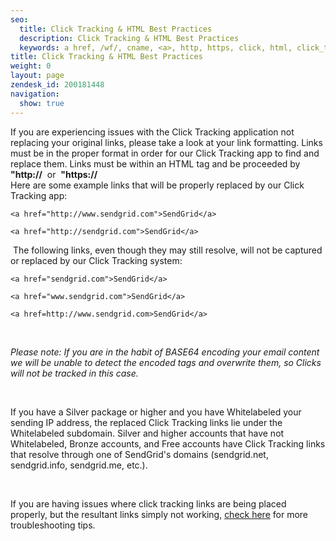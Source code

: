```yaml
---
seo:
  title: Click Tracking & HTML Best Practices
  description: Click Tracking & HTML Best Practices
  keywords: a href, /wf/, cname, <a>, http, https, click, html, click_tracking
title: Click Tracking & HTML Best Practices
weight: 0
layout: page
zendesk_id: 200181448
navigation:
  show: true
---
```


If you are experiencing issues with the Click Tracking application not replacing your original links, please take a look at your link formatting. Links must be in the proper format in order for our Click Tracking app to find and replace them. Links must be within an HTML <a> tag and be proceeded by **"http://** &nbsp;or&nbsp; **"https://**  
Here are some example links that will be properly replaced by our Click Tracking app:

`<a href="http://www.sendgrid.com">SendGrid</a>`

`<a href="http://sendgrid.com">SendGrid</a>`

&nbsp;The following links, even though they may still resolve, will not be captured or replaced by our Click Tracking system:&nbsp;

`<a href="sendgrid.com">SendGrid</a>`

`<a href="www.sendgrid.com">SendGrid</a>`

`<a href=http://www.sendgrid.com>SendGrid</a>`

&nbsp;

_Please note: If you are in the habit of BASE64 encoding your email content we will be unable to detect the encoded <a> tags and overwrite them, so Clicks will not be tracked in this case._

&nbsp;

If you have a Silver package or higher and you have Whitelabeled your sending IP address, the replaced Click Tracking links lie under the Whitelabeled subdomain. Silver and higher accounts that have not Whitelabeled, Bronze accounts, and Free accounts have Click Tracking links that resolve through one of SendGrid's domains (sendgrid.net, sendgrid.info, sendgrid.me, etc.).

&nbsp;

If you are having issues where click tracking links are being placed properly, but the resultant links simply not working, [check here](/hc/en-us/articles/204074166-Click-tracking-links-have-stopped-working-) for more troubleshooting tips.

